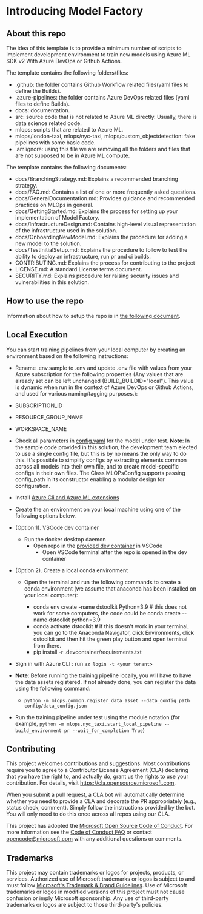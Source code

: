 # Introducing Model Factory

## About this repo

The idea of this template is to provide a minimum number of scripts to implement development environment to train new models using Azure ML SDK v2 With Azure DevOps or Github Actions.

The template contains the following folders/files:

- .github: the folder contains Github Workflow related files(yaml files to define the Builds).
- .azure-pipelines: the folder contains Azure DevOps related files (yaml files to define Builds).
- docs: documentation.
- src: source code that is not related to Azure ML directly. Usually, there is data science related code.
- mlops: scripts that are related to Azure ML.
- mlops/london-taxi, mlops/nyc-taxi, mlops/custom_objectdetection: fake pipelines with some basic code.
- .amlignore: using this file we are removing all the folders and files that are not supposed to be in Azure ML compute.

The template contains the following documents:

- docs/BranchingStrategy.md: Explains a recommended branching strategy.
- docs/FAQ.md: Contains a list of one or more frequently asked questions.
- docs/GeneralDocumentation.md: Provides guidance and recommended practices on MLOps in general.
- docs/GettingStarted.md: Explains the process for setting up your implementation of Model Factory.
- docs/InfrastructureDesign.md: Contains high-level visual representation of the infrastructure used in the solution.
- docs/OnboardingNewModel.md: Explains the procedure for adding a new model to the solution.
- docs/TestInitialSetup.md: Explains the procedure to follow to test the ability to deploy an infrastructure, run pr and ci builds.
- CONTRIBUTING.md: Explains the process for contributing to the project
- LICENSE.md: A standard License terms document.
- SECURITY.md: Explains procedure for raising security issues and vulnerabilities in this solution.

## How to use the repo

Information about how to setup the repo is in [the following document](./docs/how-to/GettingStarted.md).

## Local Execution

You can start training pipelines from your local computer by creating an environment based on the following instructions:

- Rename .env.sample to .env and update .env file with values from your Azure subscription for the following properties (Any values that are already set can be left unchanged (BUILD_BUILDID="local"). This value is dynamic when run in the context of Azure DevOps or Github Actions, and used for various naming/tagging purposes.):
- SUBSCRIPTION_ID
- RESOURCE_GROUP_NAME
- WORKSPACE_NAME
- Check all parameters in [config.yaml](config/config.yaml) for the model under test.  **Note**: In the sample code provided in this solution, the development team elected to use a single config file, but this is by no means the only way to do this. It's possible to simplify configs by extracting elements common across all models into their own file, and to create model-specific configs in their own files.  The Class MLOPsConfig supports passing config_path in its constructor enabling a modular design for configuration. 
- Install [Azure Cli and Azure ML extensions](https://learn.microsoft.com/en-us/azure/machine-learning/how-to-configure-cli?view=azureml-api-2&tabs=public#installation)
- Create the an environment on your local machine using one of the following options below.

- (Option 1). VSCode dev container
  - Run the docker desktop daemon
    - Open repo in the [provided dev container](.devcontainer/devcontainer.json) in VSCode
      - Open VSCode terminal after the repo is opened in the dev container

- (Option 2). Create a local conda environment

  - Open the terminal and run the following commands to create a conda environment (we assume that anaconda has been installed on your local computer):

    - conda env create -name dstoolkit Python=3.9 # this does not work for some computers, the code could be conda create --name dstoolkit python=3.9
    - conda activate dstoolkit # if this doesn't work in your terminal, you can go to the Anaconda Navigator, click Environments, click dstoolkit and then hit the green play button and open terminal from there. 
    - pip install -r .devcontainer/requirements.txt

- Sign in with Azure CLI : run `az login -t <your tenant>`

- **Note**: Before running the training pipeline locally, you will have to have the data assets registered. If not already done, you can register the data using the following command:
  - `python -m mlops.common.register_data_asset --data_config_path config/data_config.json`
- Run the training pipeline under test using the module notation (for example, `python -m mlops.nyc_taxi.start_local_pipeline --build_environment pr --wait_for_completion True`)

## Contributing

This project welcomes contributions and suggestions.  Most contributions require you to agree to a
Contributor License Agreement (CLA) declaring that you have the right to, and actually do, grant us
the rights to use your contribution. For details, visit https://cla.opensource.microsoft.com.

When you submit a pull request, a CLA bot will automatically determine whether you need to provide
a CLA and decorate the PR appropriately (e.g., status check, comment). Simply follow the instructions
provided by the bot. You will only need to do this once across all repos using our CLA.

This project has adopted the [Microsoft Open Source Code of Conduct](https://opensource.microsoft.com/codeofconduct/).
For more information see the [Code of Conduct FAQ](https://opensource.microsoft.com/codeofconduct/faq/) or
contact [opencode@microsoft.com](mailto:opencode@microsoft.com) with any additional questions or comments.

## Trademarks

This project may contain trademarks or logos for projects, products, or services. Authorized use of Microsoft 
trademarks or logos is subject to and must follow 
[Microsoft's Trademark & Brand Guidelines](https://www.microsoft.com/en-us/legal/intellectualproperty/trademarks/usage/general).
Use of Microsoft trademarks or logos in modified versions of this project must not cause confusion or imply Microsoft sponsorship.
Any use of third-party trademarks or logos are subject to those third-party's policies.

